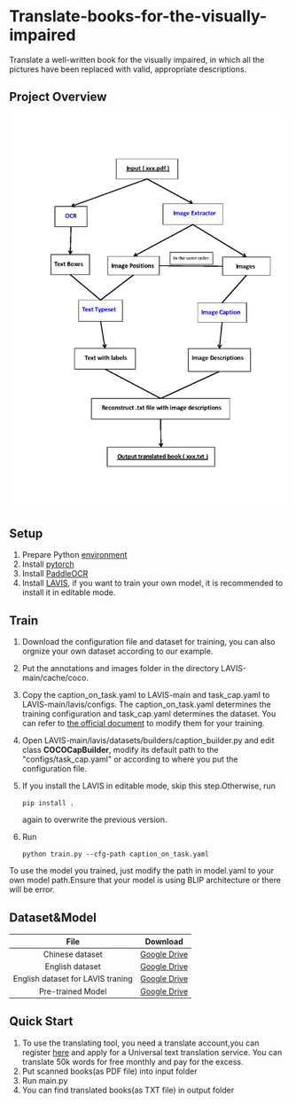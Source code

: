 # Translate-books-for-the-visually-impaired
Translate a well-written book for the visually impaired, in which all the pictures have been replaced with valid, appropriate descriptions.

## Project Overview
![image](https://github.com/HerocatUED/Translate-books-for-the-visually-impaired/blob/mater/Overview.png)

## Setup

1. Prepare Python [environment](https://github.com/PaddlePaddle/PaddleOCR/blob/release/2.6/doc/doc_ch/environment.md)
2. Install [pytorch](https://pytorch.org/get-started/locally/)
3. Install [PaddleOCR](https://github.com/PaddlePaddle/PaddleOCR/blob/release/2.6/doc/doc_ch/quickstart.md)
4. Install [LAVIS](https://github.com/salesforce/LAVIS#installation), if you want to train your own model, it is recommended to install it in editable mode.

## Train

1. Download the configuration file and dataset for training, you can also orgnize your own dataset according to our example.
2. Put the annotations and images folder in the directory LAVIS-main/cache/coco.
3. Copy the caption_on_task.yaml to LAVIS-main and task_cap.yaml to LAVIS-main/lavis/configs. The caption_on_task.yaml determines the training configuration and task_cap.yaml determines the dataset. You can refer to [the official document](https://opensource.salesforce.com/LAVIS//latest/tutorial.datasets.html) to modify them for your training.
4. Open LAVIS-main/lavis/datasets/builders/caption_builder.py and edit class **COCOCapBuilder**, modify its default path to the "configs/task_cap.yaml" or according to where you put the configuration file.
5. If you install the LAVIS in editable mode, skip this step.Otherwise, run

    ```
    pip install .
    ```
    again to overwrite the previous version.
6. Run
    ```
    python train.py --cfg-path caption_on_task.yaml
    ```

To use the model you trained, just modify the path in model.yaml to your own model path.Ensure that your model is using BLIP architecture or there will be error.
## Dataset&Model
|File|Download|
|:----:|:----:|
|Chinese dataset|[Google Drive](https://drive.google.com/file/d/1t62z4kjycI5qOpchzIjV3A_sWrwKfSw2/view?usp=share_link)|
|English dataset|[Google Drive](https://drive.google.com/file/d/1lpD_I8_KHN-igmWMxRqPGNjigrmlCmHl/view?usp=share_link)|
|English dataset for LAVIS traning|[Google Drive](https://drive.google.com/file/d/105kgWN_Wu0a8CZARBQqU2CpJTkThfMPd/view?usp=share_link)|
|Pre-trained Model|[Google Drive](https://drive.google.com/file/d/1rPU4OLtWhpfIDiYLGngvolWkDN3srDuv/view?usp=share_link)|

## Quick Start

1. To use the translating tool, you need a translate account,you can register [here](http://api.fanyi.baidu.com/product/11) and apply for a Universal text translation service. You can translate 50k words for free monthly and pay for the excess.
2. Put scanned books(as PDF file) into input folder
3. Run main.py
4. You can find translated books(as TXT file) in output folder 
